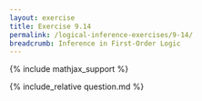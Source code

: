 ```yaml
---
layout: exercise
title: Exercise 9.14
permalink: /logical-inference-exercises/9-14/
breadcrumb: Inference in First-Order Logic
---
```


{% include mathjax_support %}

<div><i class="arrow-up loader" data-chapter="logical-inference-exercises" data-exercise="ex_14" data-rating="0"></i></div>
{% include_relative question.md %}
